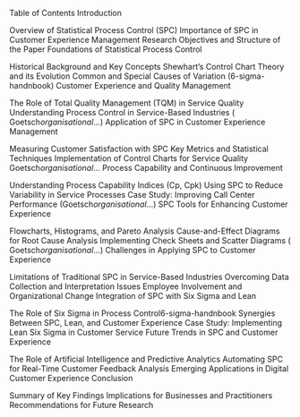 Table of Contents
Introduction

Overview of Statistical Process Control (SPC)
Importance of SPC in Customer Experience Management
Research Objectives and Structure of the Paper
Foundations of Statistical Process Control

Historical Background and Key Concepts
Shewhart’s Control Chart Theory and its Evolution
Common and Special Causes of Variation (​6-sigma-handnbook)
Customer Experience and Quality Management

The Role of Total Quality Management (TQM) in Service Quality
Understanding Process Control in Service-Based Industries (​Goetsch*organisational*…)
Application of SPC in Customer Experience Management

Measuring Customer Satisfaction with SPC
Key Metrics and Statistical Techniques
Implementation of Control Charts for Service Quality​Goetsch*organisational*…
Process Capability and Continuous Improvement

Understanding Process Capability Indices (Cp, Cpk)
Using SPC to Reduce Variability in Service Processes
Case Study: Improving Call Center Performance (​Goetsch*organisational*…)
SPC Tools for Enhancing Customer Experience

Flowcharts, Histograms, and Pareto Analysis
Cause-and-Effect Diagrams for Root Cause Analysis
Implementing Check Sheets and Scatter Diagrams (​Goetsch*organisational*…)
Challenges in Applying SPC to Customer Experience

Limitations of Traditional SPC in Service-Based Industries
Overcoming Data Collection and Interpretation Issues
Employee Involvement and Organizational Change
Integration of SPC with Six Sigma and Lean

The Role of Six Sigma in Process Control​6-sigma-handnbook
Synergies Between SPC, Lean, and Customer Experience
Case Study: Implementing Lean Six Sigma in Customer Service
Future Trends in SPC and Customer Experience

The Role of Artificial Intelligence and Predictive Analytics
Automating SPC for Real-Time Customer Feedback Analysis
Emerging Applications in Digital Customer Experience
Conclusion

Summary of Key Findings
Implications for Businesses and Practitioners
Recommendations for Future Research
